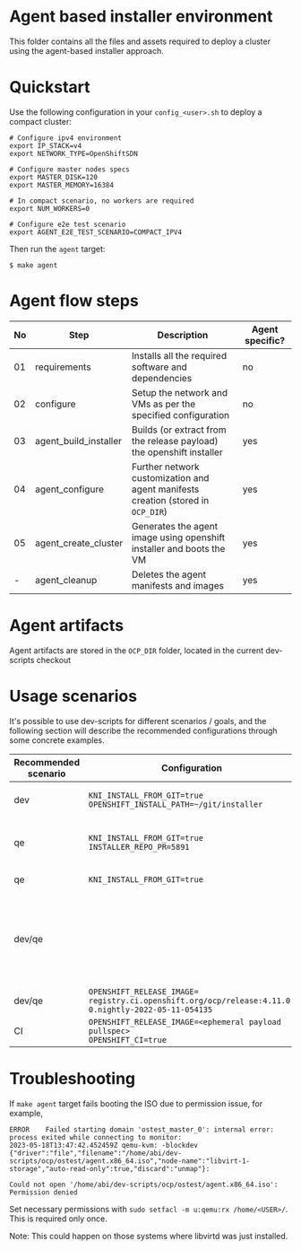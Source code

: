 # Agent based installer environment

This folder contains all the files and assets required to deploy a cluster
using the agent-based installer approach.

# Quickstart

Use the following configuration in your `config_<user>.sh` to deploy a 
compact cluster:

    # Configure ipv4 environment
    export IP_STACK=v4
    export NETWORK_TYPE=OpenShiftSDN

    # Configure master nodes specs
    export MASTER_DISK=120
    export MASTER_MEMORY=16384

    # In compact scenario, no workers are required
    export NUM_WORKERS=0

    # Configure e2e test scenario
    export AGENT_E2E_TEST_SCENARIO=COMPACT_IPV4

Then run the `agent` target:

    $ make agent

# Agent flow steps

| No | Step | Description | Agent specific? |
|---|---|---|---|
| 01 | requirements | Installs all the required software and dependencies | no |
| 02 | configure | Setup the network and VMs as per the specified configuration | no |
| 03 | agent_build_installer | Builds (or extract from the release payload) the openshift installer | yes |
| 04 | agent_configure | Further network customization and agent manifests creation (stored in `OCP_DIR`)  | yes |
| 05 | agent_create_cluster | Generates the agent image using openshift installer and boots the VM | yes |
| - | agent_cleanup | Deletes the agent manifests and images | yes | 

# Agent artifacts

Agent artifacts are stored in the `OCP_DIR` folder, located in the current dev-scripts checkout

# Usage scenarios

It's possible to use dev-scripts for different scenarios / goals, and the following section will describe
the recommended configurations through some concrete examples.

| Recommended scenario | Configuration | Notes |
| --- | --- | --- |
| dev | `KNI_INSTALL_FROM_GIT=true`<br>`OPENSHIFT_INSTALL_PATH=~/git/installer` | Useful for testing while developing a new feature, using an already existing local checkout |
| qe | `KNI_INSTALL_FROM_GIT=true`<br>`INSTALLER_REPO_PR=5891` | Recommended for testing a PR if the installer sources are _not_ locally available<br> (repo will be checked out in `~/go/src/github.com/openshift/installer`) |
| qe | `KNI_INSTALL_FROM_GIT=true` | As the previous case, but focusing on the latest sources available |
| dev/qe |  | In this case the latest _nightly_ release is automatically downloaded, and the installer is extracted<br>from that payload. `OPENSHIFT_RELEASE_STREAM` and `OPENSHIFT_RELEASE_TYPE` respectively<br>are used to determine the version and stream to be gathered |
| dev/qe | `OPENSHIFT_RELEASE_IMAGE=`<br>`registry.ci.openshift.org/ocp/release:4.11.0-0.nightly-2022-05-11-054135` | As before, but pinning to a specific release version |
| CI | `OPENSHIFT_RELEASE_IMAGE=<ephemeral payload pullspec>`<br>`OPENSHIFT_CI=true` | This is the configuration used in the CI to test an ephemeral payload |

# Troubleshooting

If `make agent` target fails booting the ISO due to permission issue, for example,
```
ERROR    Failed starting domain 'ostest_master_0': internal error: process exited while connecting to monitor: 
2023-05-18T13:47:42.452459Z qemu-kvm: -blockdev {"driver":"file","filename":"/home/abi/dev-scripts/ocp/ostest/agent.x86_64.iso","node-name":"libvirt-1-storage","auto-read-only":true,"discard":"unmap"}: 

Could not open '/home/abi/dev-scripts/ocp/ostest/agent.x86_64.iso': Permission denied
```
Set necessary permissions with `sudo setfacl -m u:qemu:rx /home/<USER>/`. This is required only once.

Note: This could happen on those systems where libvirtd was just installed.

